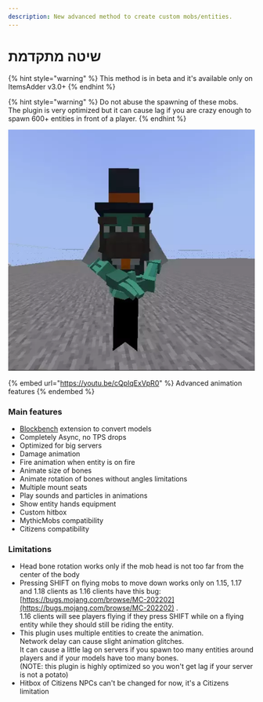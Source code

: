 ```yaml
---
description: New advanced method to create custom mobs/entities.
---
```


# שיטה מתקדמת

{% hint style="warning" %}
This method is in beta and it's available only on ItemsAdder v3.0+
{% endhint %}

{% hint style="warning" %}
Do not abuse the spawning of these mobs.\
The plugin is very optimized but it can cause lag if you are crazy enough to spawn 600+ entities in front of a player.
{% endhint %}

![](../../../../.gitbook/assets/ezgif.com-gif-maker.webp)

{% embed url="https://youtu.be/cQpIqExVpR0" %}
Advanced animation features
{% endembed %}

### Main features

* [Blockbench](https://www.blockbench.net/) extension to convert models
* Completely Async, no TPS drops
* Optimized for big servers
* Damage animation
* Fire animation when entity is on fire
* Animate size of bones
* Animate rotation of bones without angles limitations
* Multiple mount seats
* Play sounds and particles in animations
* Show entity hands equipment
* Custom hitbox
* MythicMobs compatibility
* Citizens compatibility

### Limitations

* Head bone rotation works only if the mob head is not too far from the center of the body
* Pressing SHIFT on flying mobs to move down works only on 1.15, 1.17 and 1.18 clients as 1.16 clients have this bug: [https://bugs.mojang.com/browse/MC-202202](https://bugs.mojang.com/browse/MC-202202) .\
  1.16 clients will see players flying if they press SHIFT while on a flying entity while they should still be riding the entity.
* This plugin uses multiple entities to create the animation. \
  Network delay can cause slight animation glitches. \
  It can cause a little lag on servers if you spawn too many entities around players and if your models have too many bones.\
  (NOTE: this plugin is highly optimized so you won't get lag if your server is not a potato)
* Hitbox of Citizens NPCs can't be changed for now, it's a Citizens limitation &#x20;

